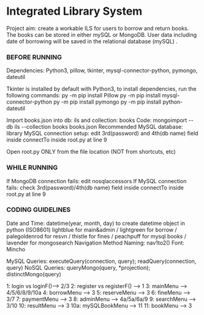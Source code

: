 # Integrated Library System 
Project aim: create a workable ILS for users to borrow and return books. The books can be stored in either mySQL or MongoDB. User data including date of borrowing will be saved
in the relational database (mySQL) . 

### BEFORE RUNNING

Dependencies: Python3, pillow, tkinter, mysql-connector-python, pymongo, dateutil

Tkinter is installed by default with Python3, to install dependencies, run the following commands:
py -m pip install Pillow
py -m pip install mysql-connector-python
py -m pip install pymongo
py -m pip install python-dateutil

Import books.json into db: ils and collection: books
Code: mongoimport --db ils --collection books books.json
Recommended MySQL database: library
MySQL connection setup: edit 3rd(password) and 4th(db name) field inside connectTo inside root.py at line 9

Open root.py ONLY from the file location (NOT from shortcuts, etc)

### WHILE RUNNING

If MongoDB connection fails: edit nosqlaccessors
If MySQL connection fails: check 3rd(password)/4th(db name) field inside connectTo inside root.py at line 9

### CODING GUIDELINES

Date and Time: datetime(year, month, day) to create datetime object in python (ISO8601)
lightblue for main&admin / lightgreen for borrow / palegoldenrod for resvn / thistle for fines / 
peachpuff for mysql books / lavender for mongosearch
Navigation Method Naming: nav1to2()
Font: Mincho

MySQL Queries: executeQuery(connection, query); readQuery(connection, query)
NoSQL Queries: queryMongo(query, *projection); distinctMongo(query)

1: login vs loginF()--> 2/3
2: register vs registerF() --> 1
3: mainMenu --> 4/5/6/8/9/10a
4: borrowMenu --> 3
5: reserveMenu --> 3
6: fineMenu --> 3/7
7: paymentMenu --> 3
8: adminMenu --> 4a/5a/6a/9
9: searchMenu --> 3/10
10: resultMenu --> 3
10a: mySQLBookMenu --> 11
11: bookMenu --> 3
